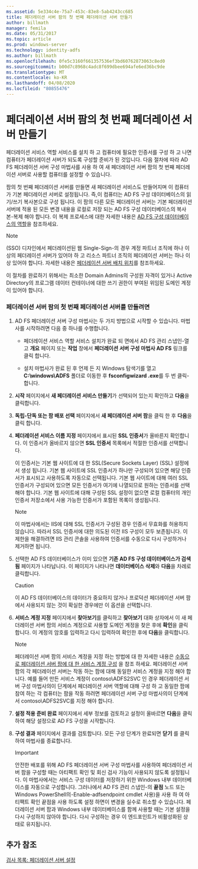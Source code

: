 ```yaml
---
ms.assetid: 5e334c4e-75a7-453c-83e8-5ab4243cc685
title: 페더레이션 서버 팜의 첫 번째 페더레이션 서버 만들기
author: billmath
manager: femila
ms.date: 05/31/2017
ms.topic: article
ms.prod: windows-server
ms.technology: identity-adfs
ms.author: billmath
ms.openlocfilehash: 0fe5c3160f661357536ef3bd60762873063c8ed0
ms.sourcegitcommit: b00d7c8968c4adc8f699dbee694afe6ed36bc9de
ms.translationtype: MT
ms.contentlocale: ko-KR
ms.lasthandoff: 04/08/2020
ms.locfileid: "80855476"
---
```

# <a name="create-the-first-federation-server-in-a-federation-server-farm"></a>페더레이션 서버 팜의 첫 번째 페더레이션 서버 만들기

페더레이션 서비스 역할 서비스를 설치 하 고 컴퓨터에 필요한 인증서를 구성 하 고 나면 컴퓨터가 페더레이션 서버가 되도록 구성할 준비가 된 것입니다. 다음 절차에 따라 AD FS 페더레이션 서버 구성 마법사를 사용 하 여 새 페더레이션 서버 팜의 첫 번째 페더레이션 서버로 사용할 컴퓨터를 설정할 수 있습니다.  
  
팜의 첫 번째 페더레이션 서버를 만들면 새 페더레이션 서비스도 만들어지며 이 컴퓨터가 기본 페더레이션 서버로 설정됩니다. 즉,이 컴퓨터는 AD FS 구성 데이터베이스의 읽기\/쓰기 복사본으로 구성 됩니다. 이 팜의 다른 모든 페더레이션 서버는 기본 페더레이션 서버에 적용 된 모든 변경 내용을 로컬로 저장 되는 AD FS 구성 데이터베이스의 복사본\-복제 해야 합니다. 이 복제 프로세스에 대한 자세한 내용은 [AD FS 구성 데이터베이스의 역할](../../ad-fs/technical-reference/The-Role-of-the-AD-FS-Configuration-Database.md)을 참조하세요.  
  
> [!NOTE]  
> \(SSO\) 디자인에서 페더레이션된 웹 Single\-Sign\-의 경우 계정 파트너 조직에 하나 이상의 페더레이션 서버가 있어야 하 고 리소스 파트너 조직의 페더레이션 서버는 하나 이상 있어야 합니다. 자세한 내용은 [페더레이션 서버 배치 위치](https://technet.microsoft.com/library/dd807127.aspx)를 참조하세요.  
  
이 절차를 완료하기 위해서는 최소한 Domain Admins의 구성원 자격이 있거나 Active Directory의 프로그램 데이터 컨테이너에 대한 쓰기 권한이 부여된 위임된 도메인 계정이 있어야 합니다.  
  
### <a name="to-create-the-first-federation-server-in-a-federation-server-farm"></a>페더레이션 서버 팜의 첫 번째 페더레이션 서버를 만들려면  
  
1.  AD FS 페더레이션 서버 구성 마법사는 두 가지 방법으로 시작할 수 있습니다. 마법사를 시작하려면 다음 중 하나를 수행합니다.  
  
    -   페더레이션 서비스 역할 서비스 설치가 완료 되 면에서 AD FS 관리 스냅인\-열고 **개요** 페이지 또는 **작업** 창에서 **페더레이션 서버 구성 마법사 AD FS** 링크를 클릭 합니다.  
  
    -   설치 마법사가 완료 된 후 언제 든 지 Windows 탐색기를 열고 **C:\\windows\\ADFS** 폴더로 이동한 후 **fsconfigwizard .exe**를 두 번 클릭\-합니다.  
  
2.  **시작** 페이지에서 **새 페더레이션 서비스 만들기**가 선택되어 있는지 확인하고 **다음**을 클릭합니다.  
  
3.  **독립\-단독 또는 팜 배포 선택** 페이지에서 **새 페더레이션 서버 팜**을 클릭 한 후 **다음**을 클릭 합니다.  
  
4.  **페더레이션 서비스 이름 지정** 페이지에서 표시된 **SSL 인증서**가 올바른지 확인합니다. 이 인증서가 올바르지 않으면 **SSL 인증서** 목록에서 적절한 인증서를 선택합니다.  
  
    이 인증서는 기본 웹 사이트에 대 한 SSL(Secure Sockets Layer) \(SSL\) 설정에서 생성 됩니다. 기본 웹 사이트에 SSL 인증서가 하나만 구성되어 있으면 해당 인증서가 표시되고 사용하도록 자동으로 선택됩니다. 기본 웹 사이트에 대해 여러 SSL 인증서가 구성되어 있으면 모든 인증서가 여기에 나열되므로 원하는 인증서를 선택해야 합니다. 기본 웹 사이트에 대해 구성된 SSL 설정이 없으면 로컬 컴퓨터의 개인 인증서 저장소에서 사용 가능한 인증서가 포함된 목록이 생성됩니다.  
  
    > [!NOTE]  
    > 이 마법사에서는 IIS에 대해 SSL 인증서가 구성된 경우 인증서 무효화를 허용하지 않습니다. 따라서 SSL 인증서에 대한 의도된 이전 IIS 구성이 모두 보존됩니다. 이 제한을 해결하려면 IIS 관리 콘솔을 사용하여 인증서를 수동으로 다시 구성하거나 제거하면 됩니다.  
  
5.  선택한 AD FS 데이터베이스가 이미 있으면 **기존 AD FS 구성 데이터베이스가 검색됨** 페이지가 나타납니다. 이 페이지가 나타나면 **데이터베이스 삭제**와 **다음**을 차례로 클릭합니다.  
  
    > [!CAUTION]  
    > 이 AD FS 데이터베이스의 데이터가 중요하지 않거나 프로덕션 페더레이션 서버 팜에서 사용되지 않는 것이 확실한 경우에만 이 옵션을 선택합니다.  
  
6.  **서비스 계정 지정** 페이지에서 **찾아보기**를 클릭하고 **찾아보기** 대화 상자에서 이 새 페더레이션 서버 팜의 서비스 계정으로 사용할 도메인 계정을 찾은 후에 **확인**을 클릭합니다. 이 계정의 암호를 입력하고 다시 입력하여 확인한 후에 **다음**을 클릭합니다.  
  
    > [!NOTE]  
    > 페더레이션 서버 팜의 서비스 계정을 지정 하는 방법에 대 한 자세한 내용은 [수동으로 페더레이션 서버 팜에 대 한 서비스 계정 구성](Manually-Configure-a-Service-Account-for-a-Federation-Server-Farm.md) 을 참조 하세요. 페더레이션 서버 팜의 각 페더레이션 서버는 작동 하는 팜에 대해 동일한 서비스 계정을 지정 해야 합니다. 예를 들어 만든 서비스 계정이 contoso\\ADFS2SVC 인 경우 페더레이션 서버 구성 마법사의이 단계에서 페더레이션 서버 역할에 대해 구성 하 고 동일한 팜에 참여 하는 각 컴퓨터는 팜을 작동 하려면 페더레이션 서버 구성 마법사의이 단계에서 contoso\\ADFS2SVC를 지정 해야 합니다.  
  
7.  **설정 적용 준비 완료** 페이지에서 세부 정보를 검토하고 설정이 올바르면 **다음**을 클릭하여 해당 설정으로 AD FS 구성을 시작합니다.  
  
8.  **구성 결과** 페이지에서 결과를 검토합니다. 모든 구성 단계가 완료되면 **닫기**  를 클릭하여 마법사를 종료합니다.  
  
    > [!IMPORTANT]  
    > 안전한 배포를 위해 AD FS 페더레이션 서버 구성 마법사를 사용하여 페더레이션 서버 팜을 구성할 때는 아티팩트 확인 및 회신 검사 기능이 사용되지 않도록 설정됩니다. 이 마법사에서는 서비스 구성 데이터를 저장하기 위한 Windows 내부 데이터베이스를 자동으로 구성합니다. 그러나에서 AD FS 관리 스냅인\-의 **끝점** 노드 또는 Windows PowerShell의\-Enable-adfsendpoint cmdlet 사용)을 사용 하 여 아티팩트 확인 끝점을 사용 하도록 설정 하면이 변경을 실수로 취소할 수 있습니다. 페더레이션 서버 팜과 Windows 내부 데이터베이스를 함께 사용할 때는 기본 설정을 다시 구성하지 않아야 합니다. 다시 구성하는 경우 이 엔드포인트가 비활성화된 상태로 유지됩니다.  
  
## <a name="additional-references"></a>추가 참조  
[검사 목록: 페더레이션 서버 설정](Checklist--Setting-Up-a-Federation-Server.md)  
  


